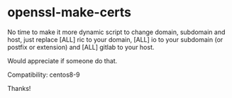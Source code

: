 # openssl-make-certs

No time to make it more dynamic script to change domain, subdomain and host, just replace [ALL] ric to your domain, [ALL] io to your subdomain (or postfix or extension) and [ALL] gitlab to your host.

Would appreciate if someone do that.

Compatibility: centos8-9

Thanks!
